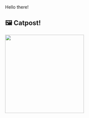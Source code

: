 Hello there!



## 🖼️ Catpost!

<sub>
    <img src="https://cdn2.thecatapi.com/images/Z4_4HnLyZ.jpg" height="256">
</sub>

